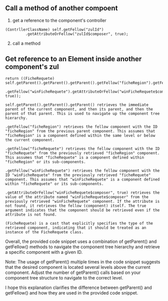 ## Call a method of another compoent
1. get a reference to the component's controller
```
(ContrllerClassName) self.getFellow("zulId")
         .getAttributeOrFellow("zulId$composer", true);

```
2. call a method


## Get reference to an Element inside another component's zul

```
return ((FicheRequete) self.getParent().getParent().getParent().getFellow("ficheRegion").getFellow("ficheRequete")
         .getFellow("winFicheRequete").getAttributeOrFellow("winFicheRequete$composer", true));

```


    self.getParent().getParent().getParent() retrieves the immediate parent of the current component, and then its parent, and then the parent of that parent. This is used to navigate up the component tree hierarchy.

    .getFellow("ficheRegion") retrieves the fellow component with the ID "ficheRegion" from the previous parent component. This assumes that "ficheRegion" is a component defined within the same level or below the current component.

    .getFellow("ficheRequete") retrieves the fellow component with the ID "ficheRequete" from the previously retrieved "ficheRegion" component. This assumes that "ficheRequete" is a component defined within "ficheRegion" or its sub-components.

    .getFellow("winFicheRequete") retrieves the fellow component with the ID "winFicheRequete" from the previously retrieved "ficheRequete" component. This assumes that "winFicheRequete" is a component defined within "ficheRequete" or its sub-components.

    .getAttributeOrFellow("winFicheRequete$composer", true) retrieves the value of the attribute named "winFicheRequete$composer" from the previously retrieved "winFicheRequete" component. If the attribute is not found, it retrieves the fellow (component) itself. The true argument indicates that the component should be retrieved even if the attribute is not found.

    (FicheRequete) is a cast that explicitly specifies the type of the retrieved component, indicating that it should be treated as an instance of the FicheRequete class.

Overall, the provided code snippet uses a combination of getParent() and getFellow() methods to navigate the component tree hierarchy and retrieve a specific component with a given ID.

Note: The usage of getParent() multiple times in the code snippet suggests that the desired component is located several levels above the current component. Adjust the number of getParent() calls based on your component tree structure to navigate to the correct level.

I hope this explanation clarifies the difference between getParent() and getFellow() and how they are used in the provided code snippet.